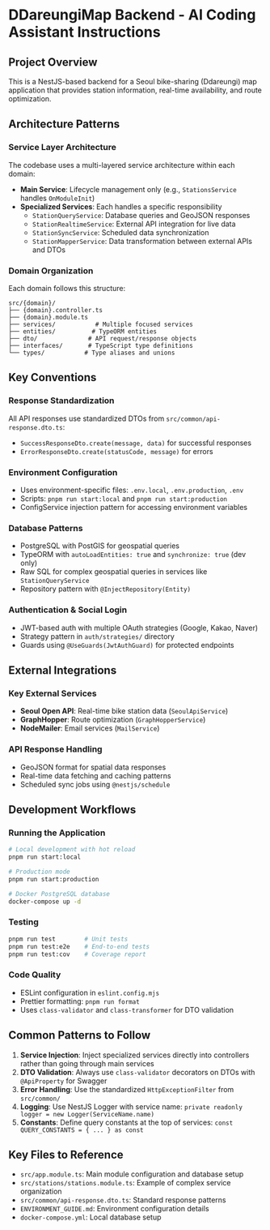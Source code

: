 # DDareungiMap Backend - AI Coding Assistant Instructions

## Project Overview

This is a NestJS-based backend for a Seoul bike-sharing (Ddareungi) map application that provides station information, real-time availability, and route optimization.

## Architecture Patterns

### Service Layer Architecture

The codebase uses a multi-layered service architecture within each domain:

- **Main Service**: Lifecycle management only (e.g., `StationsService` handles `OnModuleInit`)
- **Specialized Services**: Each handles a specific responsibility
  - `StationQueryService`: Database queries and GeoJSON responses
  - `StationRealtimeService`: External API integration for live data
  - `StationSyncService`: Scheduled data synchronization
  - `StationMapperService`: Data transformation between external APIs and DTOs

### Domain Organization

Each domain follows this structure:

```
src/{domain}/
├── {domain}.controller.ts
├── {domain}.module.ts
├── services/           # Multiple focused services
├── entities/          # TypeORM entities
├── dto/              # API request/response objects
├── interfaces/       # TypeScript type definitions
└── types/           # Type aliases and unions
```

## Key Conventions

### Response Standardization

All API responses use standardized DTOs from `src/common/api-response.dto.ts`:

- `SuccessResponseDto.create(message, data)` for successful responses
- `ErrorResponseDto.create(statusCode, message)` for errors

### Environment Configuration

- Uses environment-specific files: `.env.local`, `.env.production`, `.env`
- Scripts: `pnpm run start:local` and `pnpm run start:production`
- ConfigService injection pattern for accessing environment variables

### Database Patterns

- PostgreSQL with PostGIS for geospatial queries
- TypeORM with `autoLoadEntities: true` and `synchronize: true` (dev only)
- Raw SQL for complex geospatial queries in services like `StationQueryService`
- Repository pattern with `@InjectRepository(Entity)`

### Authentication & Social Login

- JWT-based auth with multiple OAuth strategies (Google, Kakao, Naver)
- Strategy pattern in `auth/strategies/` directory
- Guards using `@UseGuards(JwtAuthGuard)` for protected endpoints

## External Integrations

### Key External Services

- **Seoul Open API**: Real-time bike station data (`SeoulApiService`)
- **GraphHopper**: Route optimization (`GraphHopperService`)
- **NodeMailer**: Email services (`MailService`)

### API Response Handling

- GeoJSON format for spatial data responses
- Real-time data fetching and caching patterns
- Scheduled sync jobs using `@nestjs/schedule`

## Development Workflows

### Running the Application

```bash
# Local development with hot reload
pnpm run start:local

# Production mode
pnpm run start:production

# Docker PostgreSQL database
docker-compose up -d
```

### Testing

```bash
pnpm run test        # Unit tests
pnpm run test:e2e    # End-to-end tests
pnpm run test:cov    # Coverage report
```

### Code Quality

- ESLint configuration in `eslint.config.mjs`
- Prettier formatting: `pnpm run format`
- Uses `class-validator` and `class-transformer` for DTO validation

## Common Patterns to Follow

1. **Service Injection**: Inject specialized services directly into controllers rather than going through main services
2. **DTO Validation**: Always use `class-validator` decorators on DTOs with `@ApiProperty` for Swagger
3. **Error Handling**: Use the standardized `HttpExceptionFilter` from `src/common/`
4. **Logging**: Use NestJS Logger with service name: `private readonly logger = new Logger(ServiceName.name)`
5. **Constants**: Define query constants at the top of services: `const QUERY_CONSTANTS = { ... } as const`

## Key Files to Reference

- `src/app.module.ts`: Main module configuration and database setup
- `src/stations/stations.module.ts`: Example of complex service organization
- `src/common/api-response.dto.ts`: Standard response patterns
- `ENVIRONMENT_GUIDE.md`: Environment configuration details
- `docker-compose.yml`: Local database setup
